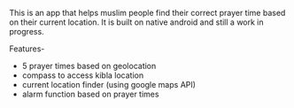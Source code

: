 This is an app that helps muslim people find their correct prayer time based on their current location. It is built on native android and still a work in progress.

Features-

- 5 prayer times based on geolocation
- compass to access kibla location
- current location finder (using google maps API)
- alarm function based on prayer times